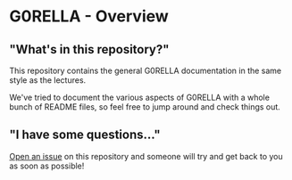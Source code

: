 # G0RELLA - Overview

## "What's in this repository?"

This repository contains the general G0RELLA documentation in the same style as the lectures.

We've tried to document the various aspects of G0RELLA with a whole bunch of README files, so feel free to jump around and check things out.

## "I have some questions..."

[Open an issue]() on this repository and someone will try and get back to you as soon as possible!
